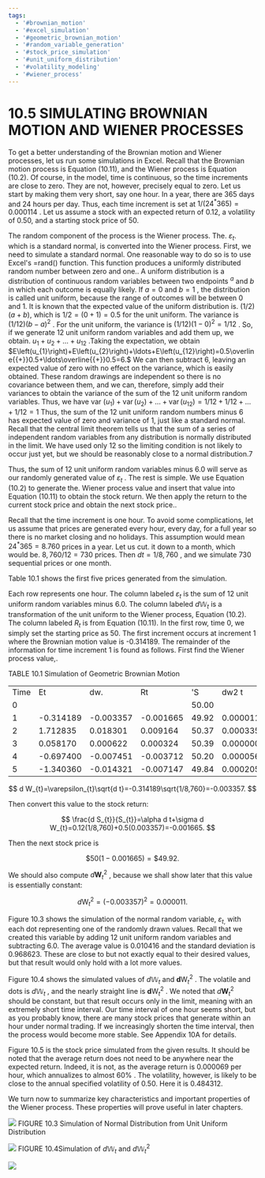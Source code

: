 ```yaml
---
tags:
  - '#brownian_motion'
  - '#excel_simulation'
  - '#geometric_brownian_motion'
  - '#random_variable_generation'
  - '#stock_price_simulation'
  - '#unit_uniform_distribution'
  - '#volatility_modeling'
  - '#wiener_process'
---
```

# 10.5 SIMULATING BROWNIAN MOTION AND WIENER PROCESSES

To get a better understanding of the Brownian motion and Wiener processes, let us run some simulations in Excel. Recall that the Brownian motion process is Equation (10.11), and the Wiener process is Equation (10.2). Of course, in the model, time is continuous, so the time increments are close to zero. They are not, however, precisely equal to zero. Let us start by making them very short, say one hour. In a year, there are 365 days and 24 hours per day. Thus, each time increment is set at $1/\big(24^{*}365\big)=0.000114$ . Let us assume a stock with an expected return of 0.12, a volatility of 0.50, and a starting stock price of 50.

The random component of the process is the Wiener process. The. $\varepsilon_{t}.$ which is a standard normal, is converted into the Wiener process. First, we need to simulate a standard normal. One reasonable way to do so is to use Excel's =rand() function. This function produces a uniformly distributed random number between zero and one.. A uniform distribution is a distribution of continuous random variables between two endpoints $^{a}$ and $b$ in which each outcome is equally likely. If $a=0$ and $b=1$ , the distribution is called unit uniform, because the range of outcomes will be between 0 and 1. It is known that the expected value of the uniform distribution is. $\left(1/2\right)\left(a+b\right),$ which is $1/2=(0+1)=0.5$ for the unit uniform. The variance is $\left(1/12\right)\left(b-a\right)^{2}$ . For the unit uniform, the variance is $(1/12)(1-0)^{2}=1/12$ . So, if we generate 12 unit uniform random variables and add them up, we obtain. $u_{1}+u_{2}+\ldots+u_{12}$ .Taking the expectation, we obtain $E\left(u_{1}\right)+E\left(u_{2}\right)+\ldots+E\left(u_{12}\right)=0.5\overline{{+}}0.5+\ldots\overline{{+}}0.5=6.$ We can then subtract 6, leaving an expected value of zero with no effect on the variance, which is easily obtained. These random drawings are independent so there is no covariance between them, and we can, therefore, simply add their variances to obtain the variance of the sum of the 12 unit uniform random variables. Thus, we have var $\left(u_{1}\right)+\operatorname{var}\left(u_{2}\right)+\ldots+\operatorname{var}\left(u_{12}\right)=1/12+1/12+\ldots+1/12=1$ Thus, the sum of the 12 unit uniform random numbers minus 6 has expected value of zero and variance of 1, just like a standard normal. Recall that the central limit theorem tells us that the sum of a series of independent random variables from any distribution is normally distributed in the limit. We have used only 12 so the limiting condition is not likely to occur just yet, but we should be reasonably close to a normal distribution.7

Thus, the sum of 12 unit uniform random variables minus 6.0 will serve as our randomly generated value of $\varepsilon_{t}$ . The rest is simple. We use Equation (10.2) to generate the. Wiener process value and insert that value into Equation (10.11) to obtain the stock return. We then apply the return to the current stock price and obtain the next stock price..

Recall that the time increment is one hour. To avoid some complications, let us assume that prices are generated every hour, every day, for a full year so there is no market closing and no holidays. This assumption would mean $24^{*}365=8.760$ prices in a year. Let us cut. it down to a month, which would be. $8{,}760/12=730$ prices. Then $d t=1/8,760$ , and we simulate 730 sequential prices or one month.

Table 10.1 shows the first five prices generated from the simulation.

Each row represents one hour. The column labeled $\varepsilon_{t}$ is the sum of 12 unit uniform random variables minus 6.0. The column labeled $d\mathbb{W}_{t}$ is a transformation of the unit uniform to the Wiener process, Equation (10.2). The column labeled $R_{t}$ is from Equation (10.11). In the first row, time 0, we simply set the starting price as 50. The first increment occurs at increment 1 where the Brownian motion value is -0.314189. The remainder of the information for time increment 1 is found as follows. First find the Wiener process value,.

TABLE 10.1 Simulation of Geometric Brownian Motion


<html><body><table><tr><td>Time</td><td>Et</td><td>dw.</td><td>Rt</td><td>'S</td><td>dw2 t</td></tr><tr><td>0</td><td></td><td></td><td></td><td>50.00</td><td></td></tr><tr><td>1</td><td>-0.314189</td><td>-0.003357</td><td>-0.001665</td><td>49.92</td><td>0.000011</td></tr><tr><td>2</td><td>1.712835</td><td>0.018301</td><td>0.009164</td><td>50.37</td><td>0.000335</td></tr><tr><td>3</td><td>0.058170</td><td>0.000622</td><td>0.000324</td><td>50.39</td><td>0.000000</td></tr><tr><td>4</td><td>-0.697400</td><td>-0.007451</td><td>-0.003712</td><td>50.20</td><td>0.000056</td></tr><tr><td>5</td><td>-1.340360</td><td>-0.014321</td><td>-0.007147</td><td>49.84</td><td>0.000205</td></tr></table></body></html>

$$
d W_{t}=\varepsilon_{t}\sqrt{d t}=-0.314189\sqrt{1/8,760}=-0.003357.
$$

Then convert this value to the stock return:

$$
\frac{d S_{t}}{S_{t}}=\alpha d t+\sigma d W_{t}=0.12(1/8,760)+0.5(0.003357)=-0.001665.
$$

Then the next stock price is

$$
\$50(1-0.001665)=\$49.92.
$$

We should also compute $d\mathbf{W}_{t}^{2}$ , because we shall show later that this value is essentially constant:

$$
d\mathrm{W}_{t}^{2}=(-0.003357)^{2}=0.000011.
$$

Figure 10.3 shows the simulation of the normal random variable, $\varepsilon_{t,}$ with each dot representing one of the randomly drawn values. Recall that we created this variable by adding 12 unit uniform random variables and subtracting 6.0. The average value is 0.010416 and the standard deviation is 0.968623. These are close to but not exactly equal to their desired values, but that result would only hold with a lot more values.

Figure 10.4 shows the simulated values of $d\mathbb{W}_{t}$ and $\boldsymbol{d}\boldsymbol{\mathrm{W}}_{t}^{2}$ . The volatile and dots is $d\mathbb{W}_{t}$ , and the nearly straight line is $\boldsymbol{d}\boldsymbol{\mathrm{W}}_{t}^{2}$ . We noted that $d\mathbf{W}_{t}^{2}$ should be constant, but that result occurs only in the limit, meaning with an extremely short time interval. Our time interval of one hour seems short, but as you probably know, there are many stock prices that generate within an hour under normal trading. If we increasingly shorten the time interval, then the process would become more stable. See Appendix 10A for details.

Figure 10.5 is the stock price simulated from the given results. It should be noted that the average return does not need to be anywhere near the expected return. Indeed, it is not, as the average return is 0.000069 per hour, which annualizes to almost $60\%$ . The volatility, however, is likely to be close to the annual specified volatility of 0.50. Here it is 0.484312.

We turn now to summarize key characteristics and important properties of the Wiener process. These properties will prove useful in later chapters.

![](e0ae371b3a14016f859acc813afb1caacf87df3c7a8ed5d15525f4a49e042e7e.jpg)
FIGURE 10.3  Simulation of Normal Distribution from Unit Uniform Distribution

![](fb4694d6ad3dada15ae41f4a882a46c6283f88b9d236da60e35b5d0e2c6e43fa.jpg)
FIGURE 10.4Simulation of $d\mathbb{W}_{t}$ and $d\mathbb{W}_{t}^{2}$

![](9102e9523c35781eaae98dda174ef7c16b5768a94897c2dbf102abf2315a8f4e.jpg)
